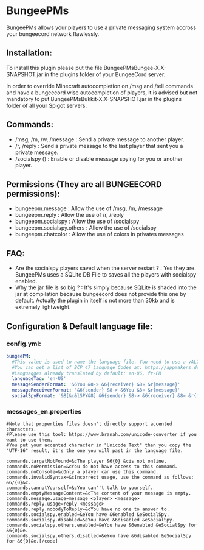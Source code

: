 # BungeePMs

BungeePMs allows your players to use a private messaging system accross your bungeecord network flawlessly.


## Installation:
To install this plugin please put the file BungeePMsBungee-X.X-SNAPSHOT.jar in the plugins folder of your BungeeCord server.

In order to override Minecraft autocompletion on /msg and /tell commands and have a bungeecord wise autocompletion of players, it is advised but not mandatory to put BungeePMsBukkit-X.X-SNAPSHOT.jar in the plugins folder of all your Spigot servers.


## Commands:

- /msg, /m, /w, /message <player> <message> : Send a private message to another player.
- /r, /reply <message>  : Send a private message to the last player that sent you a private message.
- /socialspy (<player>)  : Enable or disable message spying for you or another player.


## Permissions (They are all BUNGEECORD permissions):

- bungeepm.message : Allow the use of /msg, /m, /message
- bungeepm.reply : Allow the use of /r, /reply
- bungeepm.socialspy :  Allow the use of /socialspy
- bungeepm.socialspy.others : Allow the use of /socialspy <player>
- bungeepm.chatcolor : Allow the use of colors in privates messages


## FAQ:

- Are the socialspy players saved when the server restart ? : Yes they are. BungeePMs uses a SQLite DB File to saves all the players with socialspy enabled.
- Why the jar file is so big ? : It's simply because SQLite is shaded into the jar at compilation because bungeecord does not provide this one by default. Actually the plugin in itself is not more than 30kb and is extremely lightweight.


## Configuration & Default language file:

### config.yml:
```yaml
bungeePM:
  #This value is used to name the language file. You need to use a VALID BCP 47 Language Code.
  #You can get a list of BCP 47 Language Codes at: https://appmakers.dev/bcp-47-language-codes-list/
  #Languaqges already translated by default: en-US, fr-FR
  languageTag: 'en-US'
  messageSenderFormat: '&6You &8-> &6{receiver} &8» &r{message}'
  messageReceiverFormat: '&6{sender} &8-> &6You &8» &r{message}'
  socialSpyFormat: '&8[&c&lSPY&8] &6{sender} &8-> &6{receiver} &8» &r{message}'
```


### messages_en.properties
```
#Note that properties files doesn't directly support accented characters.
#Please use this tool: https://www.branah.com/unicode-converter if you want to use them.
#You put your accented character in "Unicode Text" then you copy the "UTF-16" result, it's the one you will past in the language file.

commands.targetNotFound=&cThe player &6{0} &cis not online.
commands.noPermission=&cYou do not have access to this command.
commands.noConsole=&cOnly a player can use this command.
commands.invalidSyntax=&cIncorrect usage, use the command as follows: &6/{0}&c.
commands.cannotYourself=&cYou can''t talk to yourself.
commands.emptyMessageContent=&cThe content of your message is empty.
commands.message.usage=message <player> <message>
commands.reply.usage=reply <message>
commands.reply.nobodyToReply=&cYou have no one to answer to.
commands.socialspy.enabled=&eYou have &6enabled &eSocialSpy.
commands.socialspy.disabled=&eYou have &6disabled &eSocialSpy.
commands.socialspy.others.enabled=&eYou have &6enabled &eSocialSpy for &6{0}&e.
commands.socialspy.others.disabled=&eYou have &6disabled &eSocialSpy for &6{0}&e.[/code]
```


